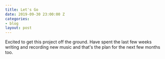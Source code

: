 ```yaml
---
title: Let's Go
date: 2019-09-30 23:00:00 Z
categories:
- blog
layout: post
---
```


Excited to get this project off the ground. Have spent the last few weeks writing and recording new music and that's the plan for the next few months too. 

